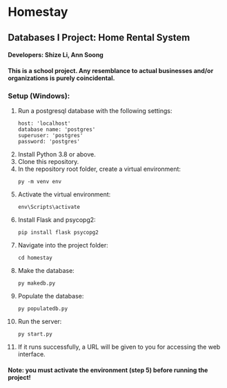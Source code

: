 # Homestay
## Databases I Project: Home Rental System

#### Developers: Shize Li, Ann Soong
#### This is a school project. Any resemblance to actual businesses and/or organizations is purely coincidental.

### Setup (Windows):
1. Run a postgresql database with the following settings:
    ```
    host: 'localhost'
    database name: 'postgres'
    superuser: 'postgres'
    password: 'postgres'
    ```
2. Install Python 3.8 or above.
3. Clone this repository.
4. In the repository root folder, create a virtual environment:
    ```
    py -m venv env
    ```
5. Activate the virtual environment:
    ```
    env\Scripts\activate
    ```
6. Install Flask and psycopg2:
    ```
    pip install flask psycopg2
    ```
7. Navigate into the project folder:
    ```
    cd homestay
    ```
8. Make the database:
    ```
    py makedb.py
    ```
9. Populate the database:
    ```
    py populatedb.py
    ```
10. Run the server:
    ```
    py start.py
    ```
11. If it runs successfully, a URL will be given to you for accessing the web interface.

#### Note: you must activate the environment (step 5) before running the project!
